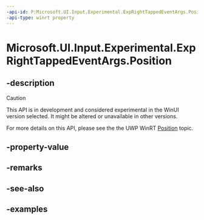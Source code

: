 ```yaml
---
-api-id: P:Microsoft.UI.Input.Experimental.ExpRightTappedEventArgs.Position
-api-type: winrt property
---
```


# Microsoft.UI.Input.Experimental.ExpRightTappedEventArgs.Position

<!--
public Windows.Foundation.Point Position { get; }
-->

## -description

> [!CAUTION]
> This API is in development and considered experimental in the WinUI version selected. It might be altered or unavailable in other versions.

For more details on this API, please see the the UWP WinRT [Position](/uwp/api/windows.ui.input.righttappedeventargs.position) topic.

## -property-value

## -remarks

## -see-also

## -examples

